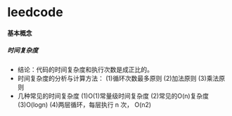 # leedcode


#### 基本概念
##### 时间复杂度
+ 结论：代码的时间复杂度和执行次数是成正比的。
+ 时间复杂度的分析与计算方法：
(1)循环次数最多原则
(2)加法原则
(3)乘法原则
+ 几种常见的时间复杂度
(1)O(1)常量级时间复杂度
(2)常见的O(n)复杂度
(3)O(logn)
(4)两层循环，每层执行 n 次， O(n2)
